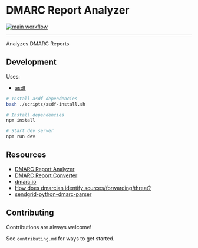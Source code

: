 <!--
  Created with https://readme.ohmybuck.com/ tool.
-->

# DMARC Report Analyzer

[![main workflow](/actions/workflows/main.yml/badge.svg)](/actions/workflows/main.yml)

---

Analyzes DMARC Reports

## Development

Uses:

-   [asdf](https://asdf-vm.com)

```bash
# Install asdf dependencies
bash ./scripts/asdf-install.sh

# Install dependencies
npm install

# Start dev server
npm run dev
```

## Resources

-   [DMARC Report Analyzer](https://mxtoolbox.com/Public/Tools/DmarcReportAnalyzer.aspx/DmarcReportAnalyzer.aspx)
-   [DMARC Report Converter](https://github.com/tierpod/dmarc-report-converter)
-   [dmarc.io](https://dmarc.io/sources/)
-   [How does dmarcian identify sources/forwarding/threat?](https://forum.dmarcian.com/t/how-does-dmarcian-identify-sources-forwarding-threat/60)
-   [sendgrid-python-dmarc-parser](https://github.com/thinkingserious/sendgrid-python-dmarc-parser/blob/master/bin/app.py)

## Contributing

Contributions are always welcome!

See `contributing.md` for ways to get started.
